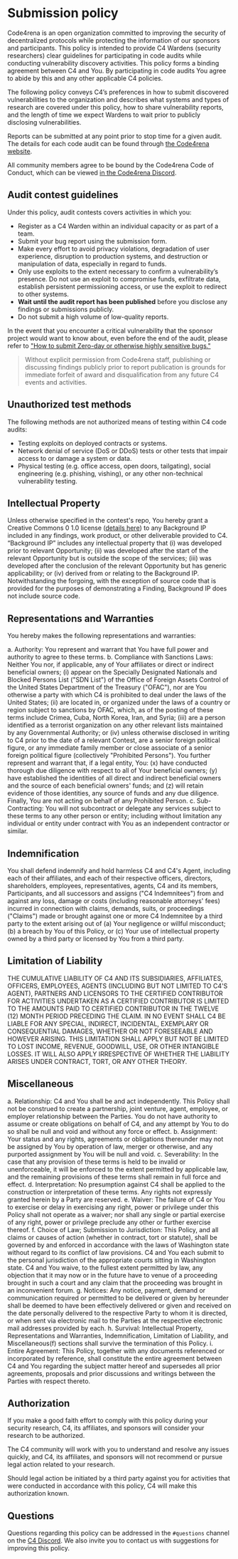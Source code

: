 # Submission policy

Code4rena is an open organization committed to improving the security of decentralized protocols while protecting the information of our sponsors and participants. This policy is intended to provide C4 Wardens (security researchers) clear guidelines for participating in code audits while conducting vulnerability discovery activities. This policy forms a binding agreement between C4 and You. By participating in code audits You agree to abide by this and any other applicable C4 policies.

The following policy conveys C4’s preferences in how to submit discovered vulnerabilities to the organization and describes what systems and types of research are covered under this policy, how to share vulnerability reports, and the length of time we expect Wardens to wait prior to publicly disclosing vulnerabilities.

Reports can be submitted at any point prior to stop time for a given audit. The details for each code audit can be found through [the Code4rena website](https://code4rena.com/).

All community members agree to be bound by the Code4rena Code of Conduct, which can be viewed [in the Code4rena Discord](https://discord.com/channels/810916927919620096/851883682470166558/851891396255940618).

## Audit contest guidelines

Under this policy, audit contests covers activities in which you:

* Register as a C4 Warden within an individual capacity or as part of a team.
* Submit your bug report using the submission form.
* Make every effort to avoid privacy violations, degradation of user experience, disruption to production systems, and destruction or manipulation of data, especially in regard to funds.
* Only use exploits to the extent necessary to confirm a vulnerability’s presence. Do not use an exploit to compromise funds, exfiltrate data, establish persistent permissioning access, or use the exploit to redirect to other systems.
* **Wait until the audit report has been published** before you disclose any findings or submissions publicly.
* Do not submit a high volume of low-quality reports.

In the event that you encounter a critical vulnerability that the sponsor project would want to know about, even before the end of the audit, please refer to ["How to submit Zero-day or otherwise highly sensitive bugs."](https://docs.code4rena.com/roles/wardens/submission-guidelines#how-to-submit-zero-day-or-otherwise-highly-sensitive-bugs)

> Without explicit permission from Code4rena staff, publishing or discussing findings publicly prior to report publication is grounds for immediate forfeit of award and disqualification from any future C4 events and activities.

## Unauthorized test methods

The following methods are not authorized means of testing within C4 code audits:

* Testing exploits on deployed contracts or systems.
* Network denial of service (DoS or DDoS) tests or other tests that impair access to or damage a system or data.
* Physical testing (e.g. office access, open doors, tailgating), social engineering (e.g. phishing, vishing), or any other non-technical vulnerability testing.

## Intellectual Property

Unless otherwise specified in the contest's repo, You hereby grant a Creative Commons 0 1.0 license ([details here](https://creativecommons.org/publicdomain/zero/1.0/legalcode)) to any Background IP included in any findings, work product, or other deliverable provided to C4. “Background IP” includes any intellectual property that (i) was developed prior to relevant Opportunity; (ii) was developed after the start of the relevant Opportunity but is outside the scope of the services; (iii) was developed after the conclusion of the relevant Opportunity but has generic applicability; or (iv) derived from or relating to the Background IP. Notwithstanding the forgoing, with the exception of source code that is provided for the purposes of demonstrating a Finding, Background IP does not include source code.

## Representations and Warranties

You hereby makes the following representations and warranties:

a. Authority: You represent and warrant that You have full power and authority to agree to these terms.
b. Compliance with Sanctions Laws: Neither You nor, if applicable, any of Your affiliates or direct or indirect beneficial owners; (i) appear on the Specially Designated Nationals and Blocked Persons List ("SDN List") of the Office of Foreign Assets Control of the United States Department of the Treasury ("OFAC"), nor are You otherwise a party with which C4 is prohibited to deal under the laws of the United States; (ii) are located in, or organized under the laws of a country or region subject to sanctions by OFAC, which, as of the posting of these terms include Crimea, Cuba, North Korea, Iran, and Syria; (iii) are a person identified as a terrorist organization on any other relevant lists maintained by any Governmental Authority; or (iv) unless otherwise disclosed in writing to C4 prior to the date of a relevant Contest, are a senior foreign political figure, or any immediate family member or close associate of a senior foreign political figure (collectively "Prohibited Persons"). You further represent and warrant that, if a legal entity, You: (x) have conducted thorough due diligence with respect to all of Your beneficial owners; (y) have established the identities of all direct and indirect beneficial owners and the source of each beneficial owners' funds; and (z) will retain evidence of those identities, any source of funds and any due diligence. Finally, You are not acting on behalf of any Prohibited Person.
c. Sub-Contracting: You will not subcontract or delegate any services subject to these terms to any other person or entity; including without limitation any individual or entity under contract with You as an independent contractor or similar.

## Indemnification

You shall defend indemnify and hold harmless C4 and C4's Agent, including each of their affiliates, and each of their respective officers, directors, shareholders, employees, representatives, agents, C4 and its members, Participants, and all successors and assigns ("C4 Indemnitees") from and against any loss, damage or costs (including reasonable attorneys' fees) incurred in connection with claims, demands, suits, or proceedings ("Claims") made or brought against one or more C4 Indemnitee by a third party to the extent arising out of (a) Your negligence or willful misconduct; (b) a breach by You of this Policy, or (c) Your use of intellectual property owned by a third party or licensed by You from a third party.

## Limitation of Liability

THE CUMULATIVE LIABILITY OF C4 AND ITS SUBSIDIARIES, AFFILIATES, OFFICERS, EMPLOYEES, AGENTS (INCLUDING BUT NOT LIMITED TO C4'S AGENT), PARTNERS AND LICENSORS TO THE CERTIFIED CONTRIBUTOR FOR ACTIVITIES UNDERTAKEN AS A CERTIFIED CONTRIBUTOR IS LIMITED TO THE AMOUNTS PAID TO CERTIFIED CONTRIBUTOR IN THE TWELVE (12) MONTH PERIOD PRECEDING THE CLAIM. IN NO EVENT SHALL C4 BE LIABLE FOR ANY SPECIAL, INDIRECT, INCIDENTAL, EXEMPLARY OR CONSEQUENTIAL DAMAGES, WHETHER OR NOT FORESEEABLE AND HOWEVER ARISING. THIS LIMITATION SHALL APPLY BUT NOT BE LIMITED TO LOST INCOME, REVENUE, GOODWILL, USE, OR OTHER INTANGIBLE LOSSES. IT WILL ALSO APPLY IRRESPECTIVE OF WHETHER THE LIABILITY ARISES UNDER CONTRACT, TORT, OR ANY OTHER THEORY.

## Miscellaneous

a. Relationship: C4 and You shall be and act independently. This Policy shall not be construed to create a partnership, joint venture, agent, employee, or employer relationship between the Parties. You do not have authority to assume or create obligations on behalf of C4, and any attempt by You to do so shall be null and void and without any force or effect.
b. Assignment: Your status and any rights, agreements or obligations thereunder may not be assigned by You by operation of law, merger or otherwise, and any purported assignment by You will be null and void.
c. Severability: In the case that any provision of these terms is held to be invalid or unenforceable, it will be enforced to the extent permitted by applicable law, and the remaining provisions of these terms shall remain in full force and effect.
d. Interpretation: No presumption against C4 shall be applied to the construction or interpretation of these terms. Any rights not expressly granted herein by a Party are reserved.
e. Waiver: The failure of C4 or You to exercise or delay in exercising any right, power or privilege under this Policy shall not operate as a waiver; nor shall any single or partial exercise of any right, power or privilege preclude any other or further exercise thereof.
f. Choice of Law; Submission to Jurisdiction: This Policy, and all claims or causes of action (whether in contract, tort or statute), shall be governed by and enforced in accordance with the laws of Washington state without regard to its conflict of law provisions. C4 and You each submit to the personal jurisdiction of the appropriate courts sitting in Washington state. C4 and You waive, to the fullest extent permitted by law, any objection that it may now or in the future have to venue of a proceeding brought in such a court and any claim that the proceeding was brought in an inconvenient forum.
g. Notices: Any notice, payment, demand or communication required or permitted to be delivered or given by hereunder shall be deemed to have been effectively delivered or given and received on the date personally delivered to the respective Party to whom it is directed, or when sent via electronic mail to the Parties at the respective electronic mail addresses provided by each.
h. Survival: Intellectual Property, Representations and Warranties, Indemnification, Limitation of Liability, and Miscellaneous(f) sections shall survive the termination of this Policy.
i. Entire Agreement: This Policy, together with any documents referenced or incorporated by reference, shall constitute the entire agreement between C4 and You regarding the subject matter hereof and supersedes all prior agreements, proposals and prior discussions and writings between the Parties with respect thereto.

## Authorization

If you make a good faith effort to comply with this policy during your security research, C4, its affiliates, and sponsors will consider your research to be authorized.

The C4 community will work with you to understand and resolve any issues quickly, and C4, its affiliates, and sponsors will not recommend or pursue legal action related to your research.

Should legal action be initiated by a third party against you for activities that were conducted in accordance with this policy, C4 will make this authorization known.

## Questions

Questions regarding this policy can be addressed in the `#questions` channel on the [C4 Discord](https://discord.gg/Dr6p5KDCdG). We also invite you to contact us with suggestions for improving this policy.
